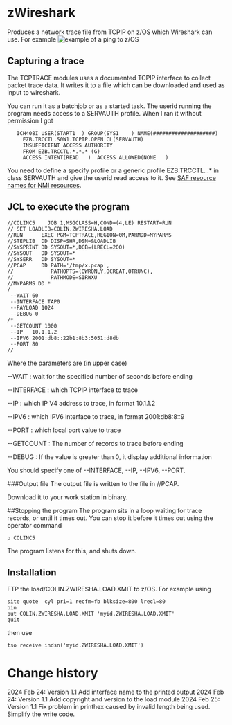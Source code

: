 # zWireshark
Produces a network trace file from TCPIP on z/OS which Wireshark can use.
For example 
![example of a ping to z/OS](https://colinpaiceblog.files.wordpress.com/2024/02/zwireshark-1.jpg?w=999)

##  Capturing a trace
The TCPTRACE modules uses a documented TCPIP interface to collect packet trace data.  It writes it to a file which can be downloaded and used as input to wireshark.

You can run it as a batchjob or as a started task.
The userid running the program needs access to a SERVAUTH profile.  When I ran it without permission I got
```  
   ICH408I USER(START1  ) GROUP(SYS1    ) NAME(####################)
     EZB.TRCCTL.S0W1.TCPIP.OPEN CL(SERVAUTH)                        
     INSUFFICIENT ACCESS AUTHORITY                                  
     FROM EZB.TRCCTL.*.*.* (G)                                      
     ACCESS INTENT(READ   )  ACCESS ALLOWED(NONE   ) 
```

You need to define a specify profile or a generic profile EZB.TRCCTL.*.*.* in class SERVAUTH           and give the userid read access to it.
See [SAF resource names for NMI resources](https://www.ibm.com/docs/en/zos/3.1.0?topic=enablement-saf-resource-names-nmi-resources).
## JCL to execute the program

```
//COLINC5    JOB 1,MSGCLASS=H,COND=(4,LE) RESTART=RUN 
// SET LOADLIB=COLIN.ZWIRESHA.LOAD 
//RUN      EXEC PGM=TCPTRACE,REGION=0M,PARMDD=MYPARMS 
//STEPLIB  DD DISP=SHR,DSN=&LOADLIB 
//SYSPRINT DD SYSOUT=*,DCB=(LRECL=200) 
//SYSOUT   DD SYSOUT=* 
//SYSERR   DD SYSOUT=* 
//PCAP     DD PATH='/tmp/x.pcap', 
//            PATHOPTS=(OWRONLY,OCREAT,OTRUNC), 
//            PATHMODE=SIRWXU 
//MYPARMS DD * 
/
 --WAIT 60 
 --INTERFACE TAP0 
 --PAYLOAD 1024 
 --DEBUG 0 
/* 
 --GETCOUNT 1000 
 --IP   10.1.1.2 
 --IPV6 2001:db8::22b1:8b3:5051:d8db 
 --PORT 80 
// 
```

Where the parameters are (in upper case)


--WAIT 
: wait for the specified number of seconds before ending

--INTERFACE
:  which TCPIP interface to trace

--IP
:  which IP V4 address to trace, in format 10.1.1.2

--IPV6
:  which IPV6 interface to trace, in format 2001:db8:8::9

--PORT
: which local port value to trace

--GETCOUNT
:  The number of records to trace before ending

--DEBUG
: If the value is greater than 0, it display additional information

You should specify one of --INTERFACE, --IP, --IPV6, --PORT.


###Output file
The output file is written to the file in //PCAP.

Download it to your work station in binary.


##Stopping the program
The program sits in a loop waiting for trace records, or until it times out.
You can stop it before it times out using the operator command
```
p COLINC5
```
The program listens for this, and shuts down.



## Installation
FTP the load/COLIN.ZWIRESHA.LOAD.XMIT to z/OS.  For example using
```
site quote  cyl pri=1 recfm=fb blksize=800 lrecl=80
bin
put COLIN.ZWIRESHA.LOAD.XMIT 'myid.ZWIRESHA.LOAD.XMIT'
quit 
```
then use
```
tso receive indsn('myid.ZWIRESHA.LOAD.XMIT')
``` 

# Change history
2024 Feb 24: Version 1.1 Add interface name to the printed output
2024 Feb 24: Version 1.1 Add copyright and version to the load module 
2024 Feb 25: Version 1.1 Fix problem in printhex caused by invalid length being used.  Simplify the write code. 